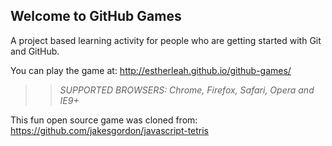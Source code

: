 ## Welcome to GitHub Games

A project based learning activity for people who are getting started with Git and GitHub.

You can play the game at: http://estherleah.github.io/github-games/

>> _*SUPPORTED BROWSERS*: Chrome, Firefox, Safari, Opera and IE9+_

This fun open source game was cloned from: https://github.com/jakesgordon/javascript-tetris
